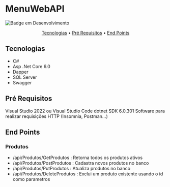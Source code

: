 # MenuWebAPI

![Badge em Desenvolvimento](http://img.shields.io/static/v1?label=STATUS&message=%20Finalizado&color=GREEN&style=for-the-badge)

<p align="center">
<a href="#sobre">Tecnologias</a> •
<a href="#sobre">Pré Requisitos</a> • 
<a href="#sobre">End Points</a> 

## Tecnologias

- C#
- Asp .Net Core 6.0
- Dapper
- SQL Server
- Swagger

## Pré Requisitos

Visual Studio 2022 ou Visual Studio Code
dotnet SDK 6.0.301
Software para realizar requisições HTTP (Insomnia, Postman...)

## End Points
### Produtos
- /api/Produtos/GetProdutos : Retorna todos os produtos ativos 
- /api/Produtos/PostProdutos : Cadastra novos produtos no banco
- /api/Produtos/PutProdutos : Atualiza produtos no banco
- /api/Produtos/DeleteProdutos : Exclui um produto existente usando o id como parametros

